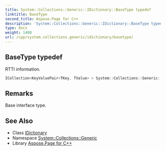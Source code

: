 ```yaml
---
title: System::Collections::Generic::IDictionary::BaseType typedef
linktitle: BaseType
second_title: Aspose.Page for C++
description: 'System::Collections::Generic::IDictionary::BaseType typedef. RTTI information in C++.'
type: docs
weight: 1400
url: /cpp/system.collections.generic/idictionary/basetype/
---
```

## BaseType typedef


RTTI information.

```cpp
ICollection<KeyValuePair<TKey, TValue> > System::Collections::Generic::IDictionary< TKey, TValue >::BaseType
```

## Remarks


Base interface type. 
## See Also

* Class [IDictionary](../)
* Namespace [System::Collections::Generic](../../)
* Library [Aspose.Page for C++](../../../)
